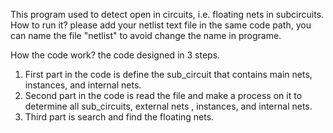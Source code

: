  This program used to detect open in circuits, i.e. floating nets in subcircuits.
 How to run it? please add your netlist text file in the same code path, you can name the file "netlist" to avoid change the name in programe.

 How the code work? the code designed in 3 steps.
 1) First part in the code is define the sub_circuit that contains main nets, instances, and internal nets.
 2) Second part in the code is read the file and make a process on it to determine all sub_circuits, external nets , instances, and internal nets.
 3) Third part is search and find the floating nets.
